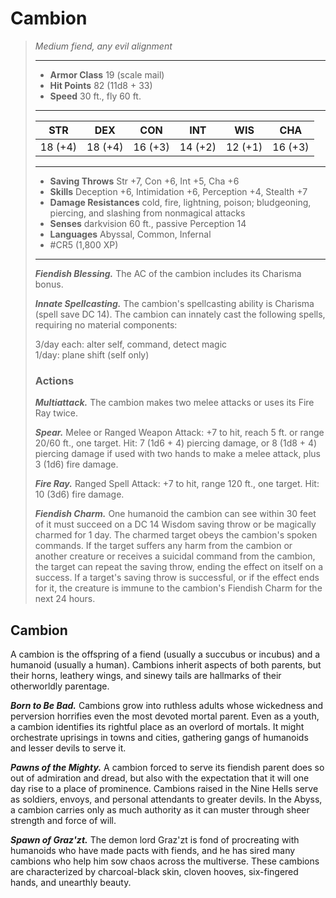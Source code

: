 # Cambion
>*Medium fiend, any evil alignment*
>___
>- **Armor Class** 19 (scale mail)
>- **Hit Points** 82 (11d8 + 33)
>- **Speed** 30 ft., fly 60 ft.
>___
>|STR|DEX|CON|INT|WIS|CHA|
>|:---:|:---:|:---:|:---:|:---:|:---:|
>|18 (+4)|18 (+4)|16 (+3)|14 (+2)|12 (+1)|16 (+3)|
>___
>- **Saving Throws** Str +7, Con +6, Int +5, Cha +6
>- **Skills** Deception +6, Intimidation +6, Perception +4, Stealth +7
>- **Damage Resistances** cold, fire, lightning, poison; bludgeoning, piercing, and slashing from nonmagical attacks
>- **Senses** darkvision 60 ft., passive Perception 14
>- **Languages** Abyssal, Common, Infernal
>- #CR5 (1,800 XP)
>___
>***Fiendish Blessing.*** The AC of the cambion includes its Charisma bonus.  
>
>***Innate Spellcasting.*** The cambion's spellcasting ability is Charisma (spell save DC 14). The cambion can innately cast the following spells, requiring no material components:  
>
>3/day each: alter self, command, detect magic  
>1/day: plane shift (self only)  
>
>### Actions
>***Multiattack.*** The cambion makes two melee attacks or uses its Fire Ray twice.  
>
>***Spear.*** Melee  or Ranged Weapon Attack: +7 to hit, reach 5 ft. or range 20/60 ft., one target. Hit: 7 (1d6 + 4) piercing damage, or 8 (1d8 + 4) piercing damage if used with two hands to make a melee attack, plus 3 (1d6) fire damage.  
>
>***Fire Ray.*** Ranged Spell Attack: +7 to hit, range 120 ft., one target. Hit: 10 (3d6) fire damage.  
>
>***Fiendish Charm.*** One humanoid the cambion can see within 30 feet of it must succeed on a DC 14 Wisdom saving throw or be magically charmed for 1 day. The charmed target obeys the cambion's spoken commands. If the target suffers any harm from the cambion or another creature or receives a suicidal command from the cambion, the target can repeat the saving throw, ending the effect on itself on a success. If a target's saving throw is successful, or if the effect ends for it, the creature is immune to the cambion's Fiendish Charm for the next 24 hours.

## Cambion

A cambion is the offspring of a fiend (usually a succubus or incubus) and a humanoid (usually a human). Cambions inherit aspects of both parents, but their horns, leathery wings, and sinewy tails are hallmarks of their otherworldly parentage.

***Born to Be Bad.*** Cambions grow into ruthless adults whose wickedness and perversion horrifies even the most devoted mortal parent. Even as a youth, a cambion identifies its rightful place as an overlord of mortals. It might orchestrate uprisings in towns and cities, gathering gangs of humanoids and lesser devils to serve it.

***Pawns of the Mighty.*** A cambion forced to serve its fiendish parent does so out of admiration and dread, but also with the expectation that it will one day rise to a place of prominence. Cambions raised in the Nine Hells serve as soldiers, envoys, and personal attendants to greater devils. In the Abyss, a cambion carries only as much authority as it can muster through sheer strength and force of will.

***Spawn of Graz'zt.*** The demon lord Graz'zt is fond of procreating with humanoids who have made pacts with fiends, and he has sired many cambions who help him sow chaos across the multiverse. These cambions are characterized by charcoal-black skin, cloven hooves, six-fingered hands, and unearthly beauty.